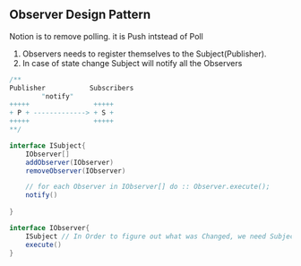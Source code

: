 Observer Design Pattern
------------------------------
Notion is to remove polling.
it is Push intstead of Poll
1. Observers needs to register themselves to the Subject(Publisher).
2. In case of state change Subject will notify all the Observers

```java
/**
Publisher           Subscribers
        "notify"
+++++                +++++
+ P + -------------> + S +
+++++                +++++
**/

interface ISubject{
    IObserver[]
    addObserver(IObserver)
    removeObserver(IObserver)

    // for each Observer in IObserver[] do :: Observer.execute();
    notify()
    
}

interface IObserver{
    ISubject // In Order to figure out what was Changed, we need Subject Refrence
    execute()
}
